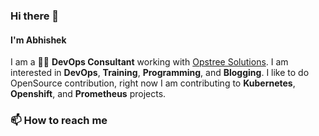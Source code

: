 ### Hi there 👋

#### I'm Abhishek

I am a 👨‍💻 **DevOps Consultant** working with [Opstree Solutions](https://opstree.com). I am interested in **DevOps**, **Training**, **Programming**, and **Blogging**. I like to do OpenSource contribution, right now I am contributing to **Kubernetes**, **Openshift**, and **Prometheus** projects.

### 📫 How to reach me



<!--
**iamabhishek-dubey/iamabhishek-dubey** is a ✨ _special_ ✨ repository because its `README.md` (this file) appears on your GitHub profile.

Here are some ideas to get you started:

- 🔭 I’m currently working on ...
- 🌱 I’m currently learning ...
- 👯 I’m looking to collaborate on ...
- 🤔 I’m looking for help with ...
- 💬 Ask me about ...
- 📫 How to reach me: ...
- 😄 Pronouns: ...
- ⚡ Fun fact: ...
-->
